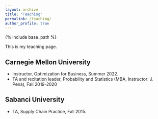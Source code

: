 ```yaml
---
layout: archive
title: "Teaching"
permalink: /teaching/
author_profile: true
---
```


{% include base_path %}


This is my teaching page.

## Carnegie Mellon University

* Instructor, Optimization for Business, Summer 2022.
* TA and recitation leader, Probability and Statistics (MBA, Instructor: J. Pena), Fall 2019-2020



## Sabanci University

* TA, Supply Chain Practice, Fall 2015.
